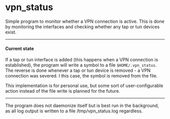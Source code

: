 # vpn_status

Simple program to monitor whether a VPN connection is active. This is done by monitoring the interfaces and checking whether any tap or tun devices exist.  

---

#### Current state

If a tap or tun interface is added (this happens when a VPN connection is established), the program will write a symbol to a file `$HOME/.vpn_status`.  
The reverse is done whenever a tap or tun device is removed - a VPN connection was severed. I this case, the symbol is removed from the file.

This implementation is for personal use, but some sort of user-configurable action instead of the file write is planned for the future.

---

The program does not daemonize itself but is best run in the background, as all log output is written to a file /tmp/vpn_status.log regardless.